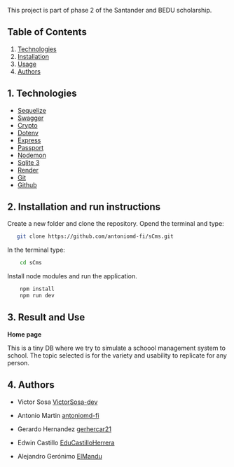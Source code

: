 This project is part of phase 2 of the Santander and BEDU scholarship.


## Table of Contents
1. [Technologies](#technologies)
2. [Installation](#installation)
3. [Usage](#usage)
4. [Authors](#authors)


<a name="technologies"></a>
## 1. Technologies

* [Sequelize](https://sequelize.org/)
* [Swagger](https://swagger.io/)
* [Crypto](https://nodejs.org/api/crypto.html)
* [Dotenv](https://www.npmjs.com/package/dotenv)
* [Express](https://expressjs.com/)
* [Passport](https://www.passportjs.org/)
* [Nodemon](https://www.npmjs.com/package/nodemon)
* [Sqlite 3](https://www.sqlite.org/index.html)
* [Render](https://render.com/)
* [Git](https://git-scm.com/)
* [Github](https://github.com/)

<a name="installation"></a>
## 2. Installation and run instructions
Create a new folder and clone the repository.
Opend the terminal and type:
```bash
   git clone https://github.com/antoniomd-fi/sCms.git
```
In the terminal type:
```bash
    cd sCms
```
Install node modules and run the application.
```bash
    npm install
    npm run dev
```

<a name="usage"></a>
## 3. Result and Use

**Home page**


This is a tiny DB where we try to simulate a schoool management system to school. The topic selected is for the variety and usability to replicate for any person.



<a name="authors"></a>
## 4. Authors

- Victor Sosa [VictorSosa-dev](https://www.github.com/VictorSosa-dev)

- Antonio Martin [antoniomd-fi](https://github.com/antoniomd-fi)

- Gerardo Hernandez [gerhercar21](https://github.com/gerhercar21)

- Edwin Castillo [EduCastilloHerrera](https://github.com/EduCastilloHerrera)

- Alejandro Gerónimo [ElMandu](https://github.com/ElMandu)

